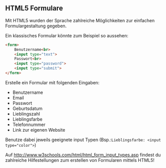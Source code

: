 ## HTML5 Formulare
Mit HTML5 wurden der Sprache zahlreiche Möglichkeiten zur einfachen Formulargestaltung gegeben.

Ein klassisches Formular könnte zum Beispiel so aussehen:
```html
<form>
    Benutzername<br>
    <input type="text">
    Passwort<br>
    <input type="password">
    <input type="submit">
</form>
```
Erstelle ein Formular mit folgenden Eingaben:
* Benutzername
* Email
* Passwort
* Geburtsdatum
* Lieblingszahl
* Lieblingsfarbe
* Telefonnummer
* Link zur eigenen Website

Benutze dabei jeweils geeignete input Typen (Bsp.:``Lieblingsfarbe: <input type="color">``)

Auf http://www.w3schools.com/html/html_form_input_types.asp findest du zahlreiche Hilfestellungen zum erstellen von Formularen mittels HTML5!